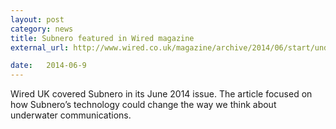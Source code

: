 ```yaml
---
layout: post
category: news
title: Subnero featured in Wired magazine
external_url: http://www.wired.co.uk/magazine/archive/2014/06/start/undersea-internet

date:   2014-06-9
---
```


Wired UK covered Subnero in its June 2014 issue. The article focused on how Subnero’s technology could change the way we think about underwater communications.